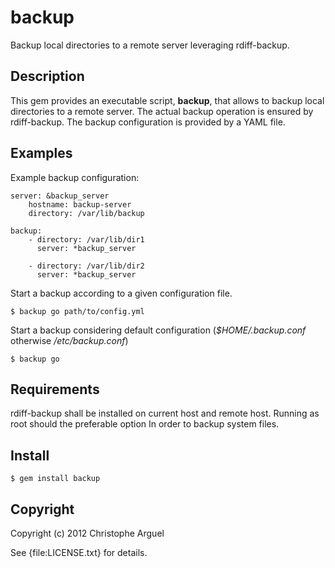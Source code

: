# backup

Backup local directories to a remote server leveraging rdiff-backup.

## Description

This gem provides an executable script, __backup__, that allows
to backup local directories to a remote server. The actual backup 
operation is ensured by rdiff-backup.
The backup configuration is provided by a YAML file.

## Examples

Example backup configuration:

    server: &backup_server
        hostname: backup-server
        directory: /var/lib/backup
    
    backup:
        - directory: /var/lib/dir1
          server: *backup_server
    
        - directory: /var/lib/dir2
          server: *backup_server


Start a backup according to a given configuration file.

    $ backup go path/to/config.yml

Start a backup considering default configuration (_$HOME/.backup.conf_ otherwise _/etc/backup.conf_)

    $ backup go

## Requirements
rdiff-backup shall be installed on current host and remote host.
Running as root should the preferable option In order to backup system files.

## Install

    $ gem install backup

## Copyright

Copyright (c) 2012 Christophe Arguel

See {file:LICENSE.txt} for details.
